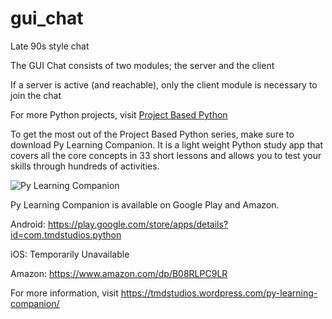 # gui_chat
Late 90s style chat

The GUI Chat consists of two modules; the server and the client

If a server is active (and reachable), only the client module is necessary to join the chat

For more Python projects, visit [Project Based Python](https://www.youtube.com/playlist?list=PLyHkjNMo67MWDY_fnHQ9Qu2CEXrx1TV_j 'Project Based Python')

To get the most out of the Project Based Python series, make sure to download Py Learning Companion.  It is a light weight Python study app that covers all the core concepts in 33 short lessons and allows you to test your skills through hundreds of activities.

![Py Learning Companion](https://tmdstudios.files.wordpress.com/2020/10/plclogo.png 'Py Learning Companion')

Py Learning Companion is available on Google Play and Amazon.

Android:  https://play.google.com/store/apps/details?id=com.tmdstudios.python

iOS:  Temporarily Unavailable

Amazon: https://www.amazon.com/dp/B08RLPC9LR

For more information, visit https://tmdstudios.wordpress.com/py-learning-companion/
